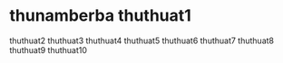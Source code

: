 # thunamberba thuthuat1
 thuthuat2
 thuthuat3
 thuthuat4
 thuthuat5
 thuthuat6
 thuthuat7
 thuthuat8
 thuthuat9
 thuthuat10
